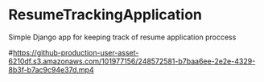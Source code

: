 # ResumeTrackingApplication
Simple Django app for keeping track of resume application proccess


[](https://github.com/aejfler/ResumeTrackingApplication/assets/101977156/04e4f88c-b057-48ff-9af8-713694395ab6l)

#https://github-production-user-asset-6210df.s3.amazonaws.com/101977156/248572581-b7baa6ee-2e2e-4329-8b3f-b7ac9c94e37d.mp4
